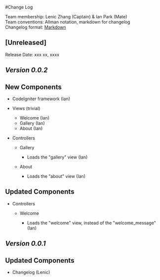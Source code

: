 #Change Log

Team membership:  Lenic Zhang (Captain) & Ian Park (Mate)  
Team conventions: Allman notation, markdown for changelog  
Changelog format: [Markdown](https://github.com/adam-p/markdown-here/wiki/Markdown-Cheatsheet) 

## [Unreleased]

Release Date: xxx xx, xxxx

## *Version 0.0.2*

## New Components

-	CodeIgniter framework (Ian)

-	Views (trivial)

	-	Welcome (Ian)
	-	Gallery (Ian)
	-	About (Ian)

-	Controllers

	-	Gallery

		-	Loads the "gallery" view (Ian)

	-	About

		-	Loads the "about" view (Ian)

## Updated Components

- Controllers

	-	Welcome

		-	Loads the "welcome" view, instead of the "welcome_message" (Ian)


## *Version 0.0.1*
   
## Updated Components

-   Changelog (Lenic)
